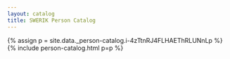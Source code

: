 ```yaml
---
layout: catalog
title: SWERIK Person Catalog
---
```

{% assign p = site.data._person-catalog.i-4zTtnRJ4FLHAEThRLUNnLp %}
{% include person-catalog.html p=p %}

